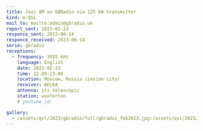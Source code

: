 ```yaml
---
title: Jazz AM on GBRadio via 125 kW transmitter
kind: e-QSL
mail_to: mailto:admin@gbradio.uk
report_sent: 2023-02-23
responce_sent: 2023-06-14
responce_received: 2023-06-14
serie: gbradio
receptions:
  - frequency: 3955 kHz
    language: English
    date: 2023-02-23
    time: 22.00-23.00
    location: Moscow, Russia (inside city)
    receiver: BELKA
    antenna: its telescopic
    station: wooferton
    # youtube_id: 

gallery:
  - /assets/qsl/2023/gbradio/full/gbradio_feb2023.jpg:/assets/qsl/2023/gbradio/small/gbradio_feb2023.jpg
---
```

